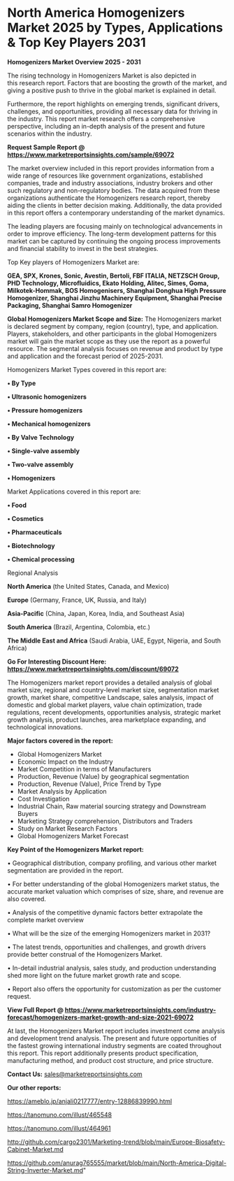 # North America Homogenizers Market 2025 by Types, Applications & Top Key Players 2031

<Strong> Homogenizers Market Overview 2025 - 2031</strong>

The rising technology in Homogenizers Market is also depicted in this research report. Factors that are boosting the growth of the market, and giving a positive push to thrive in the global market is explained in detail.

Furthermore, the report highlights on emerging trends, significant drivers, challenges, and opportunities, providing all necessary data for thriving in the industry. This report market research offers a comprehensive perspective, including an in-depth analysis of the present and future scenarios within the industry.

<strong>Request Sample Report @ <a href=https://www.marketreportsinsights.com/sample/69072>https://www.marketreportsinsights.com/sample/69072</a></strong>

The market overview included in this report provides information from a wide range of resources like government organizations, established companies, trade and industry associations, industry brokers and other such regulatory and non-regulatory bodies. The data acquired from these organizations authenticate the Homogenizers research report, thereby aiding the clients in better decision making. Additionally, the data provided in this report offers a contemporary understanding of the market dynamics.

The leading players are focusing mainly on technological advancements in order to improve efficiency. The long-term development patterns for this market can be captured by continuing the ongoing process improvements and financial stability to invest in the best strategies.

Top Key players of Homogenizers Market are:

<strong>GEA, SPX, Krones, Sonic, Avestin, Bertoli, FBF ITALIA, NETZSCH Group, PHD Technology, Microfluidics, Ekato Holding, Alitec, Simes, Goma, Milkotek-Hommak, BOS Homogenisers, Shanghai Donghua High Pressure Homogenizer, Shanghai Jinzhu Machinery Equipment, Shanghai Precise Packaging, Shanghai Samro Homogenizer</strong>

<strong><b>Global Homogenizers Market Scope and Size:</b></strong>
The Homogenizers market is declared segment by company, region (country), type, and application. Players, stakeholders, and other participants in the global Homogenizers market will gain the market scope as they use the report as a powerful resource. The segmental analysis focuses on revenue and product by type and application and the forecast period of 2025-2031.

Homogenizers Market Types covered in this report are:

<strong>• By Type

• Ultrasonic homogenizers

• Pressure homogenizers

• Mechanical homogenizers

• By Valve Technology

• Single-valve assembly

• Two-valve assembly

• Homogenizers</strong>

Market Applications covered in this report are:

<strong>• Food

• Cosmetics

• Pharmaceuticals

• Biotechnology

• Chemical processing</strong> 

Regional Analysis

<strong>North America</strong> (the United States, Canada, and Mexico)

<strong>Europe</strong> (Germany, France, UK, Russia, and Italy)

<strong>Asia-Pacific</strong> (China, Japan, Korea, India, and Southeast Asia)

<strong>South America</strong> (Brazil, Argentina, Colombia, etc.)

<strong>The Middle East and Africa</strong> (Saudi Arabia, UAE, Egypt, Nigeria, and South Africa)

<strong>Go For Interesting Discount Here: <a href=https://www.marketreportsinsights.com/discount/69072>https://www.marketreportsinsights.com/discount/69072</a></strong>

The Homogenizers market report provides a detailed analysis of global market size, regional and country-level market size, segmentation market growth, market share, competitive Landscape, sales analysis, impact of domestic and global market players, value chain optimization, trade regulations, recent developments, opportunities analysis, strategic market growth analysis, product launches, area marketplace expanding, and technological innovations.

<strong><b>Major factors covered in the report:</b></strong>
<ul>
  <li>Global Homogenizers Market </li>
  <li>Economic Impact on the Industry</li>
  <li>Market Competition in terms of Manufacturers</li>
  <li>Production, Revenue (Value) by geographical segmentation</li>
  <li>Production, Revenue (Value), Price Trend by Type</li>
  <li>Market Analysis by Application</li>
  <li>Cost Investigation</li>
  <li>Industrial Chain, Raw material sourcing strategy and Downstream Buyers</li>
  <li>Marketing Strategy comprehension, Distributors and Traders</li>
  <li>Study on Market Research Factors</li>
  <li>Global Homogenizers Market Forecast</li>
</ul>

<strong><b>Key Point of the Homogenizers Market report:</b></strong>

• Geographical distribution, company profiling, and various other market segmentation are provided in the report.

• For better understanding of the global Homogenizers market status, the accurate market valuation which comprises of size, share, and revenue are also covered.

• Analysis of the competitive dynamic factors better extrapolate the complete market overview

• What will be the size of the emerging Homogenizers market in 2031?

• The latest trends, opportunities and challenges, and growth drivers provide better construal of the Homogenizers Market.

• In-detail industrial analysis, sales study, and production understanding shed more light on the future market growth rate and scope.

• Report also offers the opportunity for customization as per the customer request.

<strong><b>View Full Report @ <a href=https://www.marketreportsinsights.com/industry-forecast/homogenizers-market-growth-and-size-2021-69072>https://www.marketreportsinsights.com/industry-forecast/homogenizers-market-growth-and-size-2021-69072</a></b></strong>


At last, the Homogenizers Market report includes investment come analysis and development trend analysis. The present and future opportunities of the fastest growing international industry segments are coated throughout this report. This report additionally presents product specification, manufacturing method, and product cost structure, and price structure.

<strong>Contact Us:</strong>
sales@marketreportsinsights.com

<strong>Our other reports:</strong>

<a href=https://ameblo.jp/anjali0217777/entry-12886839990.html>https://ameblo.jp/anjali0217777/entry-12886839990.html</a>

<a href=https://tanomuno.com/illust/465548>https://tanomuno.com/illust/465548</a>

<a href=https://tanomuno.com/illust/464961>https://tanomuno.com/illust/464961</a>

<a href=http://github.com/cargo2301/Marketing-trend/blob/main/Europe-Biosafety-Cabinet-Market.md>http://github.com/cargo2301/Marketing-trend/blob/main/Europe-Biosafety-Cabinet-Market.md</a>

<a href=https://github.com/anurag765555/market/blob/main/North-America-Digital-String-Inverter-Market.md>https://github.com/anurag765555/market/blob/main/North-America-Digital-String-Inverter-Market.md</a>"
